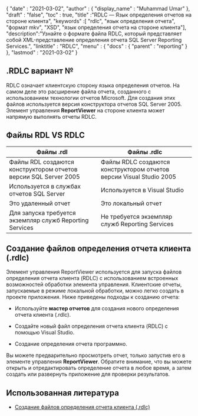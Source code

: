 {
  "date" : "2021-03-02",
  "author" : {
    "display_name" : "Muhammad Umar"
},
  "draft" : "false",
  "toc" : true,
  "title" :"RDLC — Язык определения отчетов на стороне клиента",
  "keywords" :[ "rdlc", "язык определения отчета", "формат mkv", "XSD", "язык определения отчета на стороне клиента"],
  "description":"Узнайте о формате файла RDLC, который представляет собой XML-представление определения отчета SQL Server Reporting Services.",
  "linktitle" : "RDLC",
  "menu" : {
    "docs" : {
      "parent" : "reporting"
}
},
  "lastmod" : "2021-03-02"
}

## .RDLC вариант № ##

RDLC означает клиентскую сторону языка определения отчетов. На самом деле это расширение файла отчета, созданного с использованием технологии отчетов Microsoft. Для создания этих файлов используется версия конструктора отчетов SQL Server 2005. Элемент управления **ReportViewer** на стороне клиента может напрямую выполнять отчеты RDLC.

## Файлы RDL VS RDLC
|Файлы .rdl |Файлы .rdlc|
---|---|
|Файлы RDL создаются конструктором отчетов версии SQL Server 2005|Файлы RDLC создаются конструктором отчетов версии Visual Studio 2005|
|Используется в службах отчетов SQL Server|Используется в Visual Studio|
|Это удаленный отчет|Это локальный отчет|
|Для запуска требуется экземпляр служб Reporting Services|Не требуется экземпляр служб Reporting Services|

## Создание файлов определения отчета клиента (.rdlc)
Элемент управления ReportViewer используется для запуска файлов определения отчета клиента (RDLC) с использованием встроенных возможностей обработки элемента управления. Клиентские отчеты, запускаемые в режиме локальной обработки, можно легко создать в проекте приложения. Ниже приведены подходы к созданию отчета:

- Используйте **мастер отчетов** для создания нового определения отчета клиента (.rdlc).

- Создайте новый файл определения отчета клиента (RDLC) с помощью Visual Studio.

- Создание определения отчета программно.


Вы можете предварительно просмотреть отчет, только запустив его в элементе управления **ReportViewer**. Обратите внимание, что вы можете открыть и отредактировать определение отчета в любое время, а затем создать или развернуть приложение для проверки результатов.

## Использованная литература ##

- [Создание файлов определения отчета клиента (.rdlc)](https://learn.microsoft.com/en-us/previous-versions/visualstudio/visual-studio-2010/ms252067(v=vs.100))

